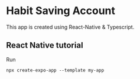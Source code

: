 # Habit Saving Account
This app is created using React-Native & Typescript.


## React Native tutorial
Run
```
npx create-expo-app --template my-app
```

